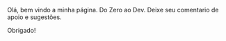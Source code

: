 Olá, bem vindo a minha página.
Do Zero ao Dev. 
Deixe seu comentario de apoio e sugestões.

Obrigado!
